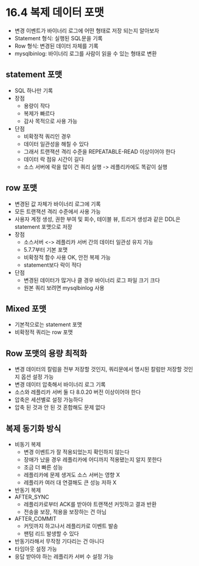# 16.4 복제 데이터 포맷

- 변경 이벤트가 바이너리 로그에 어떤 형태로 저장 되는지 알아보자
- Statement 형식: 실행된 SQL문을 기록
- Row 형식: 변경된 데이터 자체를 기록
- mysqlbinlog: 바이너리 로그를 사람이 읽을 수 있는 형태로 변환

## statement 포맷

- SQL 하나만 기록
- 장점
	- 용량이 작다
	- 복제가 빠르다
	- 감사 목적으로 사용 가능
- 단점
	- 비확정적 쿼리인 경우
	- 데이터 일관성을 해칠 수 있다
	- 그래서 트랜잭션 격리 수준을 REPEATABLE-READ 이상이어야 한다
	- 데이터 락 점유 시간이 길다
	- 소스 서버에 락을 많이 건 쿼리 실행 -> 레플리카에도 똑같이 실행

## row 포맷

- 변경된 값 자체가 바이너리 로그에 기록
- 모든 트랜잭션 격리 수준에서 사용 가능
- 사용자 계정 생성, 권한 부여 및 회수, 테이블 뷰, 트리거 생성과 같은 DDL은 statement 포맷으로 저장
- 장점
	- 소스서버 <-> 레플리카 서버 간의 데이터 일관성 유지 가능
	- 5.7.7부터 기본 포맷
	- 비확정적 함수 사용 OK, 안전 복제 가능
	- statement보다 락이 적다
- 단점
	- 변경된 데이터가 많거나 클 경우 바이너리 로그 파일 크기 크다
	- 원본 쿼리 보려면 mysqlbinlog 사용

## Mixed 포맷

- 기본적으로는 statement 포맷
- 비확정적 쿼리는 row 포맷

## Row 포맷의 용량 최적화

- 변경 데이터의 칼럼을 전부 저장할 것인지, 쿼리문에서 명시된 칼럼만 저장할 것인지 옵션 설정 가능
- 변경 데이터 압축해서 바이너리 로그 기록
- 소스와 레플리카 서버 둘 다 8.0.20 버전 이상이어야 한다
- 압축은 세션별로 설정 가능하다
- 압축 된 것과 안 된 것 혼합해도 문제 없다

## 복제 동기화 방식

- 비동기 복제
	- 변경 이벤트가 잘 적용되었는지 확인하지 않는다
	- 장애가 났을 경우 레플리카에 어디까지 적용됐는지 알지 못한다
	- 조금 더 빠른 성능
	- 레플리카에 문제 생겨도 소스 서버는 영향 X
	- 레플리카 여러 대 연결해도 큰 성능 저하 X
- 반동기 복제
- AFTER_SYNC
	- 레플리카로부터 ACK를 받아야 트랜잭션 커밋하고 결과 반환
	- 전송을 보장, 적용을 보장하는 건 아님
- AFTER_COMMIT
	- 커밋까지 하고나서 레플리카로 이벤트 발송
	- 팬텀 리드 발생할 수 있다
- 반동기라해서 무작정 기다리는 건 아니다
- 타임아웃 설정 가능
- 응답 받아야 하는 레플리카 서버 수 설정 가능


